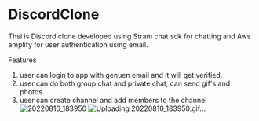 # DiscordClone
Thsi is Discord clone developed using Stram chat sdk for chatting and Aws amplify for user authentication using email.

Features
1) user can login to app with genuen email and it will get verified. 
2) user can do both group chat and private chat, can send gif's and photos.
3) user can create channel and add members to the channel![20220810_183950](https://user-images.githubusercontent.com/98216697/183909949-da654a4a-e0bf-4515-8b94-5291ab454b3a.gif)
![Uploading 20220810_183950.gif…]()
